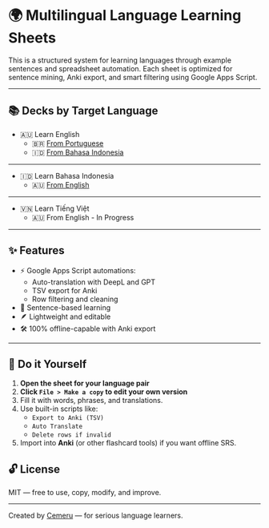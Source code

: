 # 🌍 Multilingual Language Learning Sheets

This is a structured system for learning languages through example sentences and spreadsheet automation. Each sheet is optimized for sentence mining, Anki export, and smart filtering using Google Apps Script.

---

## 📚 Decks by Target Language

- 🇦🇺 Learn English
  - 🇧🇷 [From Portuguese](https://docs.google.com/spreadsheets/d/1i9aXHtEdLK1wUkUqZNuGoWd11hmYyy_OTkZc3ngTOwU/edit?gid=804322809#gid=804322809)
  - 🇮🇩 [From Bahasa Indonesia](https://docs.google.com/spreadsheets/d/14sg-bQSxqhM1V9lNCm6ifbytRLnV-rl0DXe7v059P3c/edit?gid=804322809#gid=804322809)

---

- 🇮🇩 Learn Bahasa Indonesia
  - 🇦🇺 [From English](https://docs.google.com/spreadsheets/d/1CrM7bhMkdiIKz3AKwwxiOYjR7LBo6AcM1xeXxMJNqhk/edit?gid=804322809#gid=804322809)
    
---

- 🇻🇳 Learn Tiếng Việt
  - 🇦🇺 From English - In Progress

---

## ✨ Features

- ⚡ Google Apps Script automations:
  - Auto-translation with DeepL and GPT
  - TSV export for Anki
  - Row filtering and cleaning
- 🧠 Sentence-based learning
- 🪶 Lightweight and editable
- 🛠️ 100% offline-capable with Anki export

---

## 🚀 Do it Yourself

1. **Open the sheet for your language pair**
2. **Click `File > Make a copy` to edit your own version**
3. Fill it with words, phrases, and translations.
4. Use built-in scripts like:
   - `Export to Anki (TSV)`
   - `Auto Translate`
   - `Delete rows if invalid`
5. Import into **Anki** (or other flashcard tools) if you want offline SRS.

## 🔓 License

MIT — free to use, copy, modify, and improve.

---

Created by [Cemeru](https://github.com/Cemeru) — for serious language learners.
